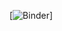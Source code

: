 [![Binder](https://hub.gke.mybinder.org/user/dlakhtin-new_projects-agxqa75o/notebooks/index.ipynb)]
